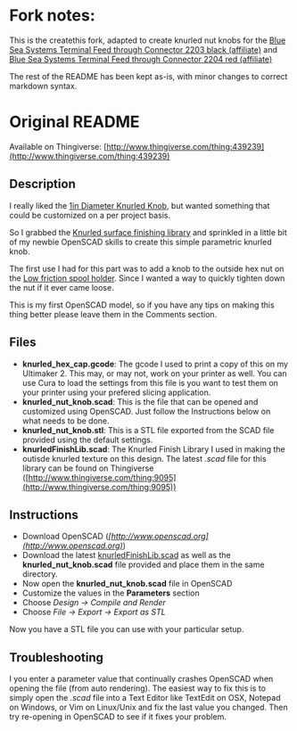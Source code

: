 # Fork notes:

This is the createthis fork, adapted to create knurled nut knobs for the
[Blue Sea Systems Terminal Feed through Connector 2203 black (affiliate)](http://amzn.to/2vYfJHg) and
[Blue Sea Systems Terminal Feed through Connector 2204 red (affiliate)](http://amzn.to/2v5C1Ys) 

The rest of the README has been kept as-is, with minor changes to correct markdown syntax.

# Original README

Available on Thingiverse: [http://www.thingiverse.com/thing:439239](http://www.thingiverse.com/thing:439239)

## Description
						
I really liked the [1in Diameter Knurled Knob](http://www.thingiverse.com/thing:177400), but wanted something that could be customized on a per project basis.

So I grabbed the [Knurled surface finishing library](http://www.thingiverse.com/thing:9095) and sprinkled in a little bit of my newbie OpenSCAD skills to create this simple parametric knurled knob.

The first use I had for this part was to add a knob to the outside hex nut on the [Low friction spool holder](http://thingiverse.com/thing:235925). Since I wanted a way to quickly tighten down the nut if it ever came loose. 

This is my first OpenSCAD model, so if you have any tips on making this thing better please leave them in the Comments section.

## Files

* **knurled_hex_cap.gcode**: The gcode I used to print a copy of this on my Ultimaker 2. This may, or may not, work on your printer as well. You can use Cura to load the settings from this file is you want to test them on your printer using your prefered slicing application. 
* **knurled_nut_knob.scad**: This is the file that can be opened and customized using OpenSCAD. Just follow the Instructions below on what needs to be done.
* **knurled_nut_knob.stl**: This is a STL file exported from the SCAD file provided using the default settings.
* **knurledFinishLib.scad**: The Knurled Finish Library I used in making the outisde knurled texture on this design. The latest *.scad* file for this library can be found on Thingiverse ([http://www.thingiverse.com/thing:9095](http://www.thingiverse.com/thing:9095))

## Instructions

* Download OpenSCAD (*[http://www.openscad.org](http://www.openscad.org)*)
* Download the latest [knurledFinishLib.scad](http://www.thingiverse.com/thing:9095) as well as the **knurled_nut_knob.scad** file provided and place them in the same directory.
* Now open the **knurled_nut_knob.scad** file in OpenSCAD   
* Customize the values in the **Parameters** section  
* Choose *Design -> Compile and Render* 
* Choose *File -> Export ->  Export as STL*

Now you have a STL file you can use with your particular setup.

## Troubleshooting

I you enter a parameter value that continually crashes OpenSCAD when opening the file (from auto rendering). The easiest way to fix this is to simply open the *.scad* file into a Text Editor like TextEdit on OSX, Notepad on Windows, or Vim on Linux/Unix and fix the last value you changed. Then try re-opening in OpenSCAD to see if it fixes your problem.
